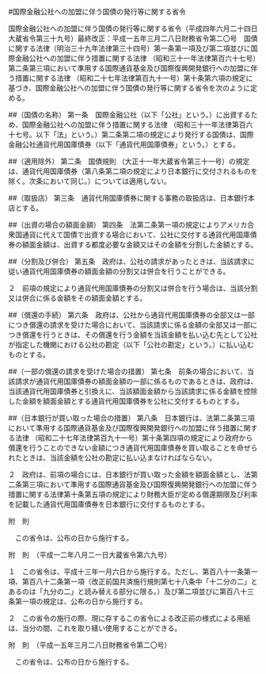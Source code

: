 #国際金融公社への加盟に伴う国債の発行等に関する省令


国際金融公社への加盟に伴う国債の発行等に関する省令（平成四年六月二十四日大蔵省令第三十九号）最終改正：平成一五年三月二八日財務省令第二〇号　国債に関する法律（明治三十九年法律第三十四号）第一条第一項及び第二項並びに国際金融公社への加盟に伴う措置に関する法律
（昭和三十一年法律第百六十七号）第二条第三項において準用する国際通貨基金及び国際復興開発銀行への加盟に伴う措置に関する法律
（昭和二十七年法律第百九十一号）第十条第六項の規定に基づき、国際金融公社への加盟に伴う国債の発行等に関する省令を次のように定める。

##（国債の名称）
第一条　国際金融公社（以下「公社」という。）に出資するため、国際金融公社への加盟に伴う措置に関する法律
（昭和三十一年法律第百六十七号。以下「法」という。）第二条第二項の規定により発行する国債は、国際金融公社通貨代用国庫債券（以下「通貨代用国庫債券」という。）とする。



##（適用除外）
第二条　国債規則
（大正十一年大蔵省令第三十一号）の規定は、通貨代用国庫債券（第八条第二項の規定により日本銀行に交付されるものを除く。次条において同じ。）については適用しない。



##（取扱店）
第三条　通貨代用国庫債券に関する事務の取扱店は、日本銀行本店とする。



##（出資の場合の額面金額）
第四条　法第二条第一項の規定によりアメリカ合衆国通貨に代えて国債で出資する場合において、公社に交付する通貨代用国庫債券の額面金額は、出資する都度必要な金額又はその金額を分割した金額とする。



##（分割及び併合）
第五条　政府は、公社の請求があったときは、当該請求に従い通貨代用国庫債券の額面金額の分割又は併合を行うことができる。

２　前項の規定により通貨代用国庫債券の分割又は併合を行う場合は、当該分割又は併合に係る金額をその額面金額とする。



##（償還の手続）
第六条　政府は、公社から通貨代用国庫債券の全部又は一部につき償還の請求を受けた場合において、当該請求に係る金額の全部又は一部につき償還を行うときは、その償還を行う金額を当該金額を払い込む先として公社が指定した機関における公社の勘定（以下「公社の勘定」という。）に払い込むものとする。



##（一部の償還の請求を受けた場合の措置）
第七条　前条の場合において、当該請求が通貨代用国庫債券の額面金額の一部に係るものであるときは、政府は、当該通貨代用国庫債券と引換えに、当該額面金額から当該請求に係る金額を控除した金額を額面金額とする通貨代用国庫債券を公社に交付するものとする。



##（日本銀行が買い取った場合の措置）
第八条　日本銀行は、法第二条第三項において準用する国際通貨基金及び国際復興開発銀行への加盟に伴う措置に関する法律
（昭和二十七年法律第百九十一号）第十条第四項の規定により政府から償還を行うことのできない金額につき通貨代用国庫債券を買い取ることを命ぜられたときは、当該金額を公社の勘定に払い込まなければならない。

２　政府は、前項の場合には、日本銀行が買い取った金額を額面金額とし、法第二条第三項において準用する国際通貨基金及び国際復興開発銀行への加盟に伴う措置に関する法律第十条第五項の規定により財務大臣が定める償還期限及び利率を記載した通貨代用国庫債券を日本銀行に交付するものとする。




附　則


　この省令は、公布の日から施行する。


附　則　（平成一二年八月二一日大蔵省令第六九号）

１　この省令は、平成十三年一月六日から施行する。ただし、第百八十一条第一項、第百八十二条第一項（改正前国共済施行規則第七十八条中「十二分の二」とあるのは「九分の二」と読み替える部分に限る。）及び第二項並びに第百八十三条第一項の規定は、公布の日から施行する。

２　この省令の施行の際、現に存するこの省令による改正前の様式による用紙は、当分の間、これを取り繕い使用することができる。


附　則　（平成一五年三月二八日財務省令第二〇号）


　この省令は、公布の日から施行する。





